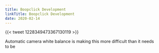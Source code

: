 ```yaml
---
title: Boopclick Development
linkTitle: Boopclick Development
date: 2020-02-14
---
```


{{< tweet 1228349473367130119 >}}

Automatic camera white balance is making this more difficult than it needs to be
